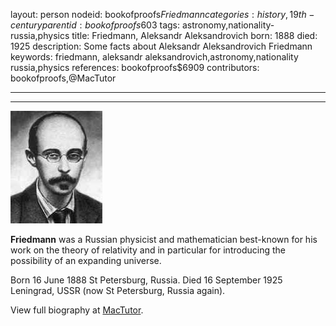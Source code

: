 layout: person
nodeid: bookofproofs$Friedmann
categories: history,19th-century
parentid: bookofproofs$603
tags: astronomy,nationality-russia,physics
title: Friedmann, Aleksandr Aleksandrovich
born: 1888
died: 1925
description: Some facts about Aleksandr Aleksandrovich Friedmann
keywords: friedmann, aleksandr aleksandrovich,astronomy,nationality russia,physics
references: bookofproofs$6909
contributors: bookofproofs,@MacTutor

---


---

![Friedmann.jpg](https://github.com/bookofproofs/bookofproofs.github.io/blob/main/_sources/_assets/images/portraits/Friedmann.jpg?raw=true)

**Friedmann** was a Russian physicist and mathematician best-known for his work on the theory of relativity and in particular for introducing the possibility of an expanding universe.

Born 16 June 1888 St Petersburg, Russia. Died 16 September 1925 Leningrad, USSR (now St Petersburg, Russia again).


View full biography at [MacTutor](https://mathshistory.st-andrews.ac.uk/Biographies/Friedmann/).